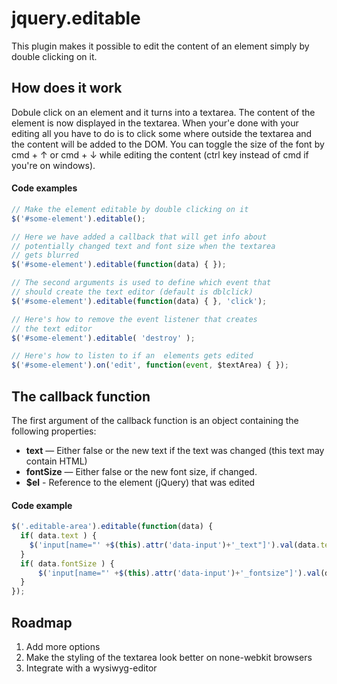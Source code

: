 # jquery.editable

This plugin makes it possible to edit the content of an element simply by double clicking on it. 

## How does it work

Dobule click on an element and it turns into a textarea. The content of the element is now displayed in the textarea. 
When your'e done with your editing all you have to do is to click some where outside the textarea and the content will
be added to the DOM. You can toggle the size of the font by  cmd + &uarr; or cmd + &darr; while editing the content 
(ctrl key instead of cmd if you're on windows).


#### Code examples

```js
// Make the element editable by double clicking on it
$('#some-element').editable(); 

// Here we have added a callback that will get info about 
// potentially changed text and font size when the textarea
// gets blurred
$('#some-element').editable(function(data) { }); 

// The second arguments is used to define which event that 
// should create the text editor (default is dblclick)
$('#some-element').editable(function(data) { }, 'click'); 

// Here's how to remove the event listener that creates 
// the text editor
$('#some-element').editable( 'destroy' ); 

// Here's how to listen to if an  elements gets edited
$('#some-element').on('edit', function(event, $textArea) { }); 
```

## The callback function

The first argument of the callback function is an object containing the following properties:

- **text** — Either false or the new text if the text was changed (this text may contain HTML)
- **fontSize** — Either false or the new font size, if changed.
- **$el** - Reference to the element (jQuery) that was edited


#### Code example

```js
$('.editable-area').editable(function(data) {
  if( data.text ) {
    $('input[name="' +$(this).attr('data-input')+'_text"]').val(data.text);
  }
  if( data.fontSize ) {
      $('input[name="' +$(this).attr('data-input')+'_fontsize"]').val(data.fontSize);
  } 
});
```

## Roadmap

1. Add more options
2. Make the styling of the textarea look better on none-webkit browsers
3. Integrate with a wysiwyg-editor
